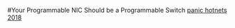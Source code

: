 #Your Programmable NIC Should be a Programmable Switch
[panic hotnets 2018](https://www.cs.uic.edu/~brents/docs/panic.hotnets18.pdf)
